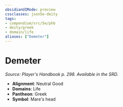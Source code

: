 ```yaml
---
obsidianUIMode: preview
cssclasses: json5e-deity
tags:
- compendium/src/5e/phb
- deity/greek
- domain/life
aliases: ["Demeter"]
---
```

# Demeter
*Source: Player's Handbook p. 298. Available in the SRD.* 

- **Alignment**: Neutral Good
- **Domains**: Life
- **Pantheon**: Greek
- **Symbol**: Mare's head